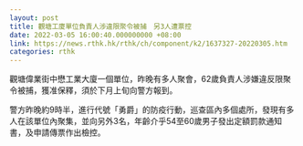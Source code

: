 ```yaml
---
layout: post
title: 觀塘工廈單位負責人涉違限聚令被捕　另3人遭票控
date: 2022-03-05 16:00:40.000000000 +08:00
link: https://news.rthk.hk/rthk/ch/component/k2/1637327-20220305.htm
categories: rthk
---
```


觀塘偉業街中懋工業大廈一個單位，昨晚有多人聚會，62歲負責人涉嫌違反限聚令被捕，獲准保釋，須於下月上旬向警方報到。

警方昨晚約9時半，進行代號「勇爵」的防疫行動，巡查區內多個處所，發現有多人在該單位內聚集，並向另外3名，年齡介乎54至60歲男子發出定額罰款通知書，及申請傳票作出檢控。
